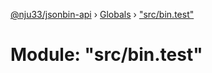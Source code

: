 [@nju33/jsonbin-api](../README.md) › [Globals](../globals.md) › ["src/bin.test"](_src_bin_test_.md)

# Module: "src/bin.test"


